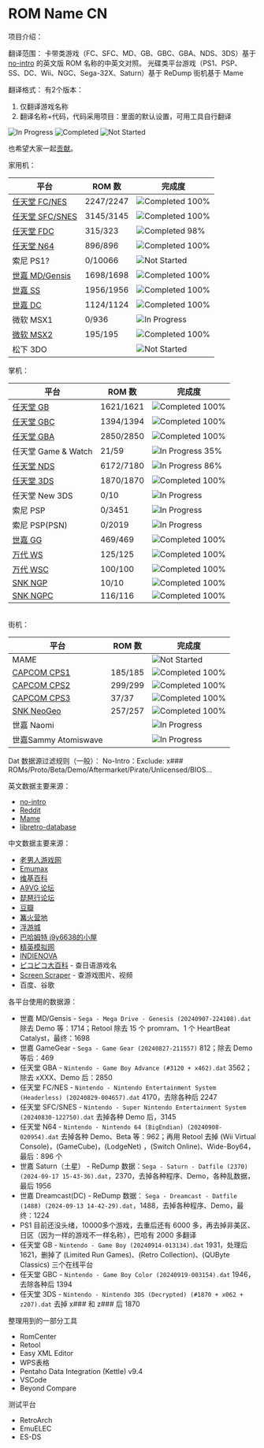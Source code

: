 # ROM Name CN

项目介绍：

翻译范围：
卡带类游戏（FC、SFC、MD、GB、GBC、GBA、NDS、3DS）基于 [no-intro](https://datomatic.no-intro.org/) 的英文版 ROM 名称的中英文对照。
光碟类平台游戏（PS1、PSP、SS、DC、Wii、NGC、Sega-32X、Saturn）基于 ReDump
街机基于 Mame

翻译格式：
有2个版本：
1. 仅翻译游戏名称
2. 翻译名称+代码，代码采用项目：里面的默认设置，可用工具自行翻译

![In Progress](https://img.shields.io/badge/In%20Progress-16-yellow)
![Completed](https://img.shields.io/badge/Completed-13-brightgreen)
![Not Started](https://img.shields.io/badge/Not%20Started-9-red)

也希望大家一起[贡献](./CONTRIBUTING.md)。

家用机：

平台 | ROM 数 | 完成度
---|---|---
[任天堂 FC/NES](./Nintendo%20-%20Nintendo%20Entertainment%20System.csv) | 2247/2247 | ![Completed 100%][Completed 100]
[任天堂 SFC/SNES](./Nintendo%20-%20Super%20Nintendo%20Entertainment%20System.csv) | 3145/3145 | ![Completed 100%][Completed 100]
[任天堂 FDC](./Nintendo%20-%20Family%20Computer%20Disk%20System.csv) | 315/323 | ![Completed 98%](https://img.shields.io/badge/Completed-98%25-green)
[任天堂 N64](./Nintendo%20-%20Nintendo%2064.csv) | 896/896 | ![Completed 100%][Completed 100]
索尼 PS1? | 0/10066 | ![Not Started][Not Started]
[世嘉 MD/Gensis](./Sega%20-%20Mega%20Drive%20-%20Genesis.csv) | 1698/1698 | ![Completed 100%][Completed 100]
[世嘉 SS](./Sega%20-%20Saturn.csv) | 1956/1956 | ![Completed 100%][Completed 100]
[世嘉 DC](./Sega%20-%20Dreamcast.csv) | 1124/1124 | ![Completed 100%][Completed 100]
微软 MSX1 | 0/936 | ![In Progress][In Progress]
[微软 MSX2](./Microsoft%20-%20MSX2.csv) | 195/195 | ![Completed 100%][Completed 100]
松下 3DO | | ![Not Started][Not Started]

<!-- 
索尼 PS2* | 0/10835 | ![Not Started][Not Started]
世嘉 SEGA32x* | 0/206 | ![In Progress][In Progress]
世嘉 SEGA CD* | | ![Not Started][Not Started]
SNK NEO CD | | ![Not Started][Not Started]
PICO-8、ONS、PortMaster
 -->

掌机：

平台 | ROM 数 | 完成度
---|---|---
[任天堂 GB](./Nintendo%20-%20Game%20Boy.csv) | 1621/1621 | ![Completed 100%][Completed 100]
[任天堂 GBC](./Nintendo%20-%20Game%20Boy%20Color.csv) | 1394/1394 | ![Completed 100%][Completed 100]
[任天堂 GBA](./Nintendo%20-%20Game%20Boy%20Advance.csv) | 2850/2850 | ![Completed 100%][Completed 100]
任天堂 Game & Watch | 21/59 | ![In Progress 35%](https://img.shields.io/badge/In%20Progress-35%25-yellowgreen)
[任天堂 NDS](./Nintendo%20-%20Nintendo%20DS.csv) | 6172/7180 | ![In Progress 86%](https://img.shields.io/badge/In%20Progress-80%25-yellowgreen)
[任天堂 3DS](./Nintendo%20-%20Nintendo%203DS.csv) | 1870/1870 | ![Completed 100%][Completed 100]
任天堂 New 3DS | 0/10 | ![In Progress][In Progress]
索尼 PSP | 0/3451 | ![In Progress][In Progress]
索尼 PSP(PSN) | 0/2019 | ![In Progress][In Progress]
[世嘉 GG](./Sega%20-%20Game%20Gear.csv) | 469/469 | ![Completed 100%][Completed 100]
[万代 WS](./Bandai%20-%20WonderSwan.csv) | 125/125 | ![Completed 100%][Completed 100]
[万代 WSC](./Bandai%20-%20WonderSwan%20Color.csv) | 100/100 | ![Completed 100%][Completed 100]
[SNK NGP](./SNK%20-%20Neo%20Geo%20Pocket.csv) | 10/10 | ![Completed 100%][Completed 100]
[SNK NGPC](./SNK%20-%20Neo%20Geo%20Pocket%20Color.csv) | 116/116 | ![Completed 100%][Completed 100]

<!-- 
NDSi的可能要实机测试
任天堂 NDSi | 0/1069 | ![In Progress][In Progress]
任天堂 3DS eShop | 0/975 | ![In Progress][In Progress] -->

\
街机：

平台 | ROM 数 | 完成度
---|---|---
MAME | | ![Not Started][Not Started]
[CAPCOM CPS1](./Arcade%20-%20CPS1.csv) | 185/185 | ![Completed 100%][Completed 100]
[CAPCOM CPS2](./Arcade%20-%20CPS2.csv) | 299/299 | ![Completed 100%][Completed 100]
[CAPCOM CPS3](./Arcade%20-%20CPS3.csv) | 37/37 | ![Completed 100%][Completed 100]
[SNK NeoGeo](./Arcade%20-%20NEOGEO.csv) | 257/257 | ![Completed 100%][Completed 100]
世嘉 Naomi | | ![In Progress][In Progress]
世嘉Sammy Atomiswave | | ![In Progress][In Progress]

Dat 数据源过滤规则（一般）：
No-Intro：Exclude: x### ROMs/Proto/Beta/Demo/Aftermarket/Pirate/Unlicensed/BIOS...

英文数据主要来源：

- [no-intro](https://datomatic.no-intro.org/)
- [Reddit](https://www.reddit.com/r/Roms/)
- [Mame](https://github.com/retropie/retropie-setup/wiki/MAME)
- [libretro-database](https://github.com/libretro/libretro-database)

中文数据主要来源：

- [老男人游戏网](https://www.oldmanemu.net/)
- [Emumax](http://www.emumax.com/roms)
- [维基百科](https://zh.wikipedia.org/wiki/%E7%94%B5%E5%AD%90%E6%B8%B8%E6%88%8F)
- [A9VG 论坛](https://bbs.a9vg.com/)
- [琵琶行论坛](https://www.ppxclub.com/)
- [豆瓣](https://www.douban.com/game/explore)
- [篝火营地](https://gouhuo.qq.com/games/library)
- [浮游城](http://bbs.chinaemu.org/read-htm-tid-18465.html)
- [巴哈姆特 j9y6638的小屋](https://home.gamer.com.tw/creationCategory.php?owner=j9y6638&c=435712)
- [精英模拟网](http://emu.jy6d.com/dz/)
- [INDIENOVA](https://ld0.indienova.com/gamedb/platform/saturn/p/1)
- [ピコピコ大百科](https://www.gavas.jp/) - 查日语游戏名
- [Screen Scraper](https://www.screenscraper.fr/) - 查游戏图片、视频
- 百度、谷歌

[In Progress]: https://img.shields.io/badge/In%20Progress-0%25-yellow
[Not Started]: https://img.shields.io/badge/Not%20Started-0%25-red
[Completed 100]: https://img.shields.io/badge/Completed-100%25-brightgreen

各平台使用的数据源：

- 世嘉 MD/Gensis - `Sega - Mega Drive - Genesis (20240907-224108).dat` 除去 Demo 等：1714；Retool 除去 15 个 promram、1 个 HeartBeat Catalyst，最终：1698
- 世嘉 GameGear - `Sega - Game Gear (20240827-211557)` 812；除去 Demo 等后：469
- 任天堂 GBA - `Nintendo - Game Boy Advance (#3120 + x462).dat` 3562；除去 xXXX、Demo 后：2850
- 任天堂 FC/NES - `Nintendo - Nintendo Entertainment System (Headerless) (20240829-004657).dat` 4170，去除各种后 2247
- 任天堂 SFC/SNES - `Nintendo - Super Nintendo Entertainment System (20240830-122750).dat` 去掉各种 Demo 后，3145
- 任天堂 N64 - `Nintendo - Nintendo 64 (BigEndian) (20240908-020954).dat` 去掉各种 Demo、Beta 等：962；再用 Retool 去掉 (Wii Virtual Console)，(GameCube)，(LodgeNet) ，(Switch Online)、Wide-Boy64，最后：896 个
- 世嘉 Saturn（土星） - ReDump 数据：`Sega - Saturn - Datfile (2370) (2024-09-17 15-43-36).dat`，2370，去掉各种程序、Demo，各种乱数据，最后 1956
- 世嘉 Dreamcast(DC) - ReDump 数据： `Sega - Dreamcast - Datfile (1488) (2024-09-13 14-42-29).dat`，1488，去掉各种程序、Demo，最终：1224
- PS1 目前还没头绪，10000多个游戏，去重后还有 6000 多，再去掉非美区、日区（因为一样的游戏不一样名称），巴哈有 2000 多翻译
- 任天堂 GB - `Nintendo - Game Boy (20240914-013134).dat` 1931，处理后 1621，删掉了 (Limited Run Games)、(Retro Collection)、(QUByte Classics) 三个在线平台
- 任天堂 GBC - `Nintendo - Game Boy Color (20240919-003154).dat` 1946，去除各种后 1394
- 任天堂 3DS - `Nintendo - Nintendo 3DS (Decrypted) (#1870 + x062 + z207).dat` 去掉 x### 和 z### 后 1870

整理用到的一部分工具

- RomCenter
- Retool
- Easy XML Editor
- WPS表格
- Pentaho Data Integration (Kettle) v9.4
- VSCode
- Beyond Compare

测试平台

- RetroArch
- EmuELEC
- ES-DS
